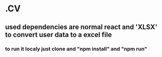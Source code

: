 # .CV
## used dependencies are normal react and 'XLSX' to convert user data to a excel file

### to run it localy just clone and "npm install" and "npm run"



